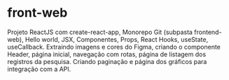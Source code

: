 # front-web
Projeto ReactJS com create-react-app, Monorepo Git (subpasta frontend-web), Hello world, JSX, Componentes, Props, React Hooks, useState, useCallback. Extraindo imagens e cores do Figma, criando o componente Header, página inicial, navegação com rotas, página de listagem dos registros da pesquisa. Criando paginação e página dos gráficos para integração com a API.
